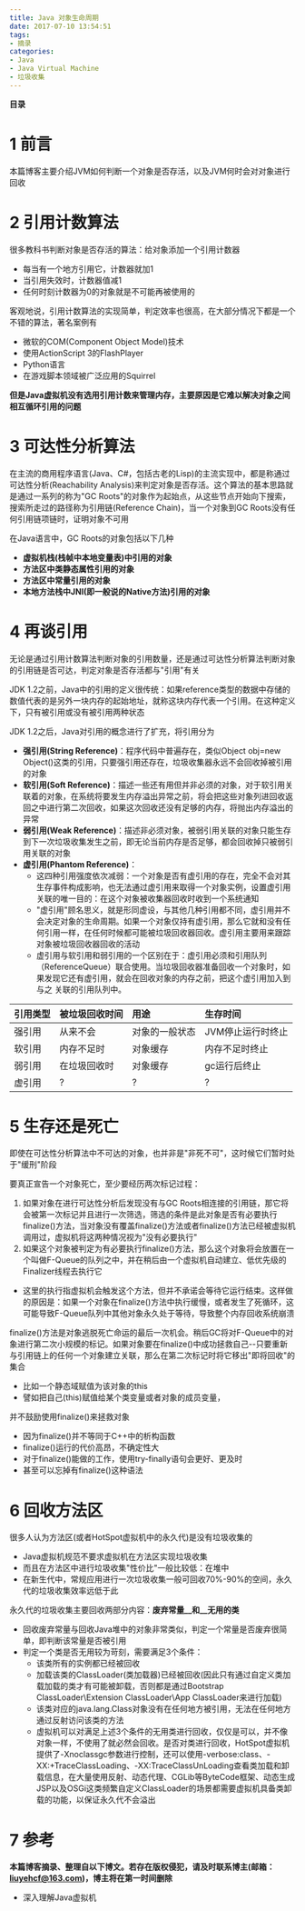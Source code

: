 ```yaml
---
title: Java 对象生命周期
date: 2017-07-10 13:54:51
tags: 
- 摘录
categories: 
- Java
- Java Virtual Machine
- 垃圾收集
---
```


__目录__

<!-- toc -->
<!--more-->

# 1 前言

本篇博客主要介绍JVM如何判断一个对象是否存活，以及JVM何时会对对象进行回收

# 2 引用计数算法

很多教科书判断对象是否存活的算法：给对象添加一个引用计数器

* 每当有一个地方引用它，计数器就加1
* 当引用失效时，计数器值减1
* 任何时刻计数器为0的对象就是不可能再被使用的

客观地说，引用计数算法的实现简单，判定效率也很高，在大部分情况下都是一个不错的算法，著名案例有

* 微软的COM(Component Object Model)技术
* 使用ActionScript 3的FlashPlayer
* Python语言
* 在游戏脚本领域被广泛应用的Squirrel

__但是Java虚拟机没有选用引用计数来管理内存，主要原因是它难以解决对象之间相互循环引用的问题__

# 3 可达性分析算法

在主流的商用程序语言(Java、C#，包括古老的Lisp)的主流实现中，都是称通过可达性分析(Reachability Analysis)来判定对象是否存活。这个算法的基本思路就是通过一系列的称为"GC Roots"的对象作为起始点，从这些节点开始向下搜索，搜索所走过的路径称为引用链(Reference Chain)，当一个对象到GC Roots没有任何引用链项链时，证明对象不可用

在Java语言中，GC Roots的对象包括以下几种

* __虚拟机栈(栈帧中本地变量表)中引用的对象__
* __方法区中类静态属性引用的对象__
* __方法区中常量引用的对象__
* __本地方法栈中JNI(即一般说的Native方法)引用的对象__

# 4 再谈引用

无论是通过引用计数算法判断对象的引用数量，还是通过可达性分析算法判断对象的引用链是否可达，判定对象是否存活都与"引用"有关

JDK 1.2之前，Java中的引用的定义很传统：如果reference类型的数据中存储的数值代表的是另外一块内存的起始地址，就称这块内存代表一个引用。在这种定义下，只有被引用或没有被引用两种状态

JDK 1.2之后，Java对引用的概念进行了扩充，将引用分为

* __强引用(String Reference)__：程序代码中普遍存在，类似Object obj=new Object()这类的引用，只要强引用还存在，垃圾收集器永远不会回收掉被引用的对象
* __软引用(Soft Reference)__：描述一些还有用但并非必须的对象，对于软引用关联着的对象，在系统将要发生内存溢出异常之前，将会把这些对象列进回收返回之中进行第二次回收，如果这次回收还没有足够的内存，将抛出内存溢出的异常
* __弱引用(Weak Reference)__：描述非必须对象，被弱引用关联的对象只能生存到下一次垃圾收集发生之前，即无论当前内存是否足够，都会回收掉只被弱引用关联的对象
* __虚引用(Phantom Reference)__：
    * 这四种引用强度依次减弱：一个对象是否有虚引用的存在，完全不会对其生存事件构成影响，也无法通过虚引用来取得一个对象实例，设置虚引用关联的唯一目的：在这个对象被收集器回收时收到一个系统通知
    * "虚引用"顾名思义，就是形同虚设，与其他几种引用都不同，虚引用并不会决定对象的生命周期。如果一个对象仅持有虚引用，那么它就和没有任何引用一样，在任何时候都可能被垃圾回收器回收。虚引用主要用来跟踪对象被垃圾回收器回收的活动
    * 虚引用与软引用和弱引用的一个区别在于：虚引用必须和引用队列 （ReferenceQueue）联合使用。当垃圾回收器准备回收一个对象时，如果发现它还有虚引用，就会在回收对象的内存之前，把这个虚引用加入到与之 关联的引用队列中。

| 引用类型 | 被垃圾回收时间 | 用途 | 生存时间 |
|:--|:--|:--|:--|
| 强引用 | 从来不会 | 对象的一般状态 | JVM停止运行时终止 |
| 软引用 | 内存不足时 | 对象缓存 | 内存不足时终止 |
| 弱引用 | 在垃圾回收时 | 对象缓存 | gc运行后终止 |
| 虚引用 | ? | ? | ? |

# 5 生存还是死亡

即使在可达性分析算法中不可达的对象，也并非是"非死不可"，这时候它们暂时处于"缓刑"阶段

要真正宣告一个对象死亡，至少要经历两次标记过程：

1. 如果对象在进行可达性分析后发现没有与GC Roots相连接的引用链，那它将会被第一次标记并且进行一次筛选，筛选的条件是此对象是否有必要执行finalize()方法，当对象没有覆盖finalize()方法或者finalize()方法已经被虚拟机调用过，虚拟机将这两种情况视为"没有必要执行"
1. 如果这个对象被判定为有必要执行finalize()方法，那么这个对象将会放置在一个叫做F-Queue的队列之中，并在稍后由一个虚拟机自动建立、低优先级的Finalizer线程去执行它
* 这里的执行指虚拟机会触发这个方法，但并不承诺会等待它运行结束。这样做的原因是：如果一个对象在finalize()方法中执行缓慢，或者发生了死循环，这可能导致F-Queue队列中其他对象永久处于等待，导致整个内存回收系统崩溃

finalize()方法是对象逃脱死亡命运的最后一次机会。稍后GC将对F-Queue中的对象进行第二次小规模的标记。如果对象要在finalize()中成功拯救自己--只要重新与引用链上的任何一个对象建立关联，那么在第二次标记时将它移出"即将回收"的集合

* 比如一个静态域赋值为该对象的this
* 譬如把自己(this)赋值给某个类变量或者对象的成员变量，

并不鼓励使用finalize()来拯救对象

* 因为finalize()并不等同于C++中的析构函数
* finalize()运行的代价高昂，不确定性大
* 对于finalize()能做的工作，使用try-finally语句会更好、更及时
* 甚至可以忘掉有finalize()这种语法

# 6 回收方法区

很多人认为方法区(或者HotSpot虚拟机中的永久代)是没有垃圾收集的

* Java虚拟机规范不要求虚拟机在方法区实现垃圾收集
* 而且在方法区中进行垃圾收集"性价比"一般比较低：在堆中
* 在新生代中，常规应用进行一次垃圾收集一般可回收70%-90%的空间，永久代的垃圾收集效率远低于此

永久代的垃圾收集主要回收两部分内容：__废弃常量__和__无用的类__

* 回收废弃常量与回收Java堆中的对象非常类似，判定一个常量是否废弃很简单，即判断该常量是否被引用
* 判定一个类是否无用较为苛刻，需要满足3个条件：
    * 该类所有的实例都已经被回收
    * 加载该类的ClassLoader(类加载器)已经被回收(因此只有通过自定义类加载加载的类才有可能被卸载，否则都是通过Bootstrap ClassLoader\Extension ClassLoader\App ClassLoader来进行加载)
    * 该类对应的java.lang.Class对象没有在任何地方被引用，无法在任何地方通过反射访问该类的方法
    * 虚拟机可以对满足上述3个条件的无用类进行回收，仅仅是可以，并不像对象一样，不使用了就必然会回收。是否对类进行回收，HotSpot虚拟机提供了-Xnoclassgc参数进行控制，还可以使用-verbose:class、-XX:+TraceClassLoading、-XX:TraceClassUnLoading查看类加载和卸载信息，在大量使用反射、动态代理、CGLib等ByteCode框架、动态生成JSP以及OSGi这类频繁自定义ClassLoader的场景都需要虚拟机具备类卸载的功能，以保证永久代不会溢出

# 7 参考

__本篇博客摘录、整理自以下博文。若存在版权侵犯，请及时联系博主(邮箱：liuyehcf@163.com)，博主将在第一时间删除__

* 深入理解Java虚拟机
